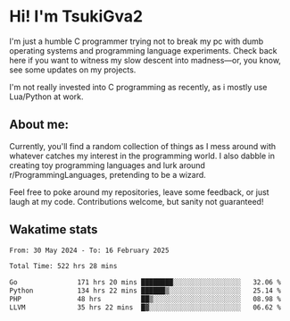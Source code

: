 # Hi! I'm TsukiGva2

I'm just a humble C programmer trying not to break my pc with dumb operating systems and programming language experiments. Check back here if you want to witness my slow descent into madness—or, you know, see some updates on my projects.

I'm not really invested into C programming as recently, as i mostly use Lua/Python at work.

## About me:

Currently, you'll find a random collection of things as I mess around with whatever catches my interest in the programming world. I also dabble in creating toy programming languages and lurk around r/ProgrammingLanguages, pretending to be a wizard.

Feel free to poke around my repositories, leave some feedback, or just laugh at my code. Contributions welcome, but sanity not guaranteed!

## Wakatime stats
<!--START_SECTION:waka-->

```txt
From: 30 May 2024 - To: 16 February 2025

Total Time: 522 hrs 28 mins

Go               171 hrs 20 mins ████████░░░░░░░░░░░░░░░░░   32.06 %
Python           134 hrs 22 mins ██████▒░░░░░░░░░░░░░░░░░░   25.14 %
PHP              48 hrs          ██▒░░░░░░░░░░░░░░░░░░░░░░   08.98 %
LLVM             35 hrs 22 mins  █▓░░░░░░░░░░░░░░░░░░░░░░░   06.62 %
```

<!--END_SECTION:waka-->
